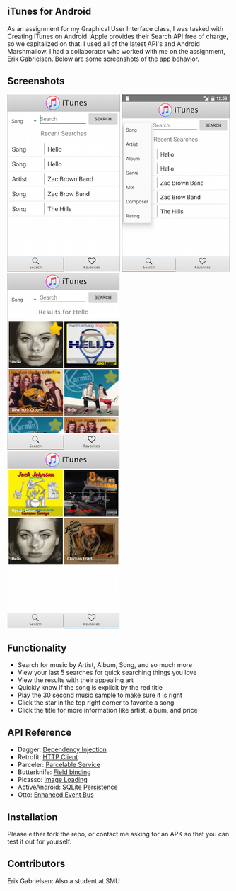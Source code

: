 ## iTunes for Android

As an assignment for my Graphical User Interface class, I was tasked with Creating iTunes on Android.  Apple provides their Search API free of charge, so we capitalized on that.  I used all of the latest API's and Android Marshmallow.  I had a collaborator who worked with me on the assignment, Erik Gabrielsen.  Below are some screenshots of the app behavior.

## Screenshots

![Search Screen](img/SearchScreen.png)
![Search Screen Options](img/SearchScreenExpanded.png)
![Results Screen](img/SearchResultsScreen.png)
![Favorites Screen](img/FavoritesScreen.png)

## Functionality

- Search for music by Artist, Album, Song, and so much more
- View your last 5 searches for quick searching things you love
- View the results with their appealing art
- Quickly know if the song is explicit by the red title
- Play the 30 second music sample to make sure it is right
- Click the star in the top right corner to favorite a song
- Click the title for more information like artist, album, and price

## API Reference

- Dagger: [Dependency Injection](http://square.github.io/dagger/)
- Retrofit: [HTTP Client](http://square.github.io/retrofit/)
- Parceler: [Parcelable Service](https://github.com/johncarl81/parceler)
- Butterknife: [Field binding](http://jakewharton.github.io/butterknife/)
- Picasso: [Image Loading](http://square.github.io/picasso/)
- ActiveAndroid: [SQLite Persistence](http://www.activeandroid.com)
- Otto: [Enhanced Event Bus](http://square.github.io/otto/)

## Installation

Please either fork the repo, or contact me asking for an APK so that you can test it out for yourself.

## Contributors

Erik Gabrielsen: Also a student at SMU